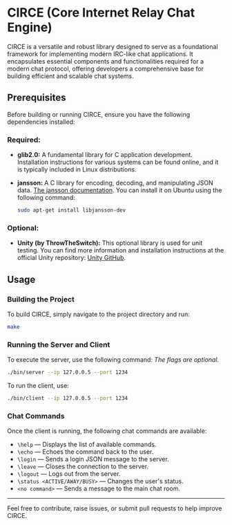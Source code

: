 
# CIRCE (Core Internet Relay Chat Engine)

CIRCE is a versatile and robust library designed to serve as a foundational framework for implementing modern IRC-like chat applications. It encapsulates essential components and functionalities required for a modern chat protocol, offering developers a comprehensive base for building efficient and scalable chat systems.

## Prerequisites

Before building or running CIRCE, ensure you have the following dependencies installed:

### Required:

- **glib2.0:** A fundamental library for C application development. Installation instructions for various systems can be found online, and it is typically included in Linux distributions.
- **jansson:** A C library for encoding, decoding, and manipulating JSON data. [The jansson documentation](https://jansson.readthedocs.io/en/latest/gettingstarted.html).
  You can install it on Ubuntu using the following command:

  ```bash
  sudo apt-get install libjansson-dev
  ```

### Optional:

- **Unity (by ThrowTheSwitch):** This optional library is used for unit testing. You can find more information and installation instructions at the official Unity repository: [Unity GitHub](https://github.com/ThrowTheSwitch/Unity).

## Usage

### Building the Project

To build CIRCE, simply navigate to the project directory and run:

```bash
make
```

### Running the Server and Client

To execute the server, use the following command: *The flags are optional*.

```bash
./bin/server --ip 127.0.0.5 --port 1234
```

To run the client, use:

```bash
./bin/client --ip 127.0.0.5 --port 1234
```

### Chat Commands

Once the client is running, the following chat commands are available:

- `\help` — Displays the list of available commands.
- `\echo` — Echoes the command back to the user.
- `\login` — Sends a login JSON message to the server.
- `\leave` — Closes the connection to the server.
- `\logout` — Logs out from the server.
- `\status <ACTIVE/AWAY/BUSY>` — Changes the user's status.
- `<no command>` — Sends a message to the main chat room.

---

Feel free to contribute, raise issues, or submit pull requests to help improve CIRCE.
```
